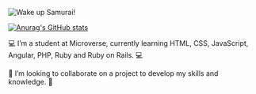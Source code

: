 ![Wake up Samurai!](https://media.giphy.com/media/mBvUaCuDPEXNnIk2NK/giphy.gif)


[![Anurag's GitHub stats](https://github-readme-stats.vercel.app/api?username=tiagorahal&count_private=true&show_icons=true)](https://github.com/anuraghazra/github-readme-stats)



  :computer: I’m a student at Microverse, currently learning HTML, CSS, JavaScript, Angular, PHP, Ruby and Ruby on Rails. :computer:
     
  :robot: I’m looking to collaborate on a project to develop my skills and knowledge. :robot:

  
